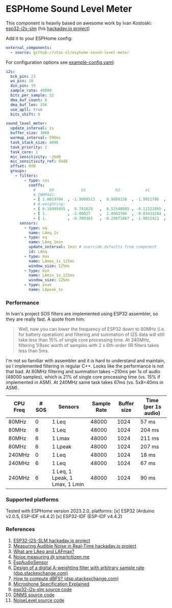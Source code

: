 # ESPHome Sound Level Meter

This component is heavily based on awesome work by Ivan Kostoski: [esp32-i2s-slm](https://github.com/ikostoski/esp32-i2s-slm) (his [hackaday.io project](https://hackaday.io/project/166867-esp32-i2s-slm))

Add it to your ESPHome config:

```yaml
external_components:
  - source: github://stas-sl/esphome-sound-level-meter
```

For configuration options see [example-config.yaml](example-config.yaml):

```yaml
i2s:
  bck_pin: 23
  ws_pin: 18
  din_pin: 19
  sample_rate: 48000
  bits_per_sample: 32
  dma_buf_count: 8
  dma_buf_len: 256
  use_apll: true
  bits_shift: 8

sound_level_meter:
  update_interval: 1s
  buffer_size: 1000
  warmup_interval: 500ms
  task_stack_size: 4096
  task_priority: 2
  task_core: 1
  mic_sensitivity: -26dB
  mic_sensitivity_ref: 94dB
  offset: 0dB
  groups:
    - filters:
        - type: sos
          coeffs:
            #      b0            b1             b2           a1             a2
            # INMP441:
            - [ 1.0019784  , -1.9908513  ,  0.9889158  , -1.9951786  ,  0.99518436 ]
            # A-weighting:
            - [ 0.16999495 ,  0.741029   ,  0.52548885 , -0.11321865 , -0.056549273]
            - [ 1.         , -2.00027    ,  1.0002706  , -0.03433284 , -0.79215795 ]
            - [ 1.         , -0.709303   , -0.29071867 , -1.9822421  ,  0.9822986  ]
      sensors:
        - type: eq
          name: LAeq_1s
        - type: eq
          name: LAeq_1min
          update_interval: 1min # override defaults from component
          id: LAeq
        - type: max
          name: LAmax_1s_125ms
          window_size: 125ms
        - type: min
          name: LAmin_1s_125ms
          window_size: 125ms
        - type: peak
          name: LApeak_1s
```

### Performance

In Ivan's project SOS filters are implemented using ESP32 assembler, so they are really fast. A quote from him:

> Well, now you can lower the frequency of ESP32 down to 80MHz (i.e. for battery operation) and filtering and summation of I2S data will still take less than 15% of single core processing time. At 240MHz, filtering 1/8sec worth of samples with 2 x 6th-order IIR filters takes less than 5ms.

I'm not so familiar with assembler and it is hard to understand and maintain, so I implemented filtering in regular C++. Looks like the performance is not that bad. At 80MHz filtering and summation takes ~210ms per 1s of audio (48000 samples), which is 21% of single core processing time (vs. 15% if implemented in ASM). At 240MHz same task takes 67ms (vs. 5x8=40ms in ASM).

| CPU Freq | # SOS | Sensors                        | Sample Rate | Buffer size | Time (per 1s audio) |
| -------- | ----- | ------------------------------ | ----------- | ----------- | ------------------- |
| 80MHz    | 0     | 1 Leq                          | 48000       | 1024        | 57 ms               |
| 80MHz    | 6     | 1 Leq                          | 48000       | 1024        | 204 ms              |
| 80MHz    | 6     | 1 Lmax                         | 48000       | 1024        | 211 ms              |
| 80MHz    | 6     | 1 Lpeak                        | 48000       | 1024        | 207 ms              |
| 240MHz   | 0     | 1 Leq                          | 48000       | 1024        | 18 ms               |
| 240MHz   | 6     | 1 Leq                          | 48000       | 1024        | 67 ms               |
| 240MHz   | 6     | 1 Leq, 1 Lpeak, 1 Lmax, 1 Lmin | 48000       | 1024        | 90 ms               |

### Supported platforms

Tested with ESPHome version 2023.2.0, platforms:
[x] ESP32 (Arduino v2.0.5, ESP-IDF v4.4.2)
[x] ESP32-IDF (ESP-IDF v4.4.2)

### References

1. [ESP32-I2S-SLM hackaday.io project](https://hackaday.io/project/166867-esp32-i2s-slm)
1. [Measuring Audible Noise in Real-Time hackaday.io project](https://hackaday.io/project/162059-street-sense/log/170825-measuring-audible-noise-in-real-time)
1. [What are LAeq and LAFmax?](https://www.nti-audio.com/en/support/know-how/what-are-laeq-and-lafmax)
1. [Noise measuring @ smartcitizen.me](https://docs.smartcitizen.me/Components/sensors/air/Noise)
1. [EspAudioSensor](https://revspace.nl/EspAudioSensor)
1. [Design of a digital A-weighting filter with arbitrary sample rate (dsp.stackexchange.com)](https://dsp.stackexchange.com/questions/36077/design-of-a-digital-a-weighting-filter-with-arbitrary-sample-rate)
1. [How to compute dBFS? (dsp.stackexchange.com)](https://dsp.stackexchange.com/questions/8785/how-to-compute-dbfs)
1. [Microphone Specification Explained](https://invensense.tdk.com/wp-content/uploads/2015/02/AN-1112-v1.1.pdf)
1. [esp32-i2s-slm source code](https://github.com/ikostoski/esp32-i2s-slm)
1. [DNMS source code](https://github.com/hbitter/DNMS)
1. [NoiseLevel source code](https://github.com/bertrik/NoiseLevel)
